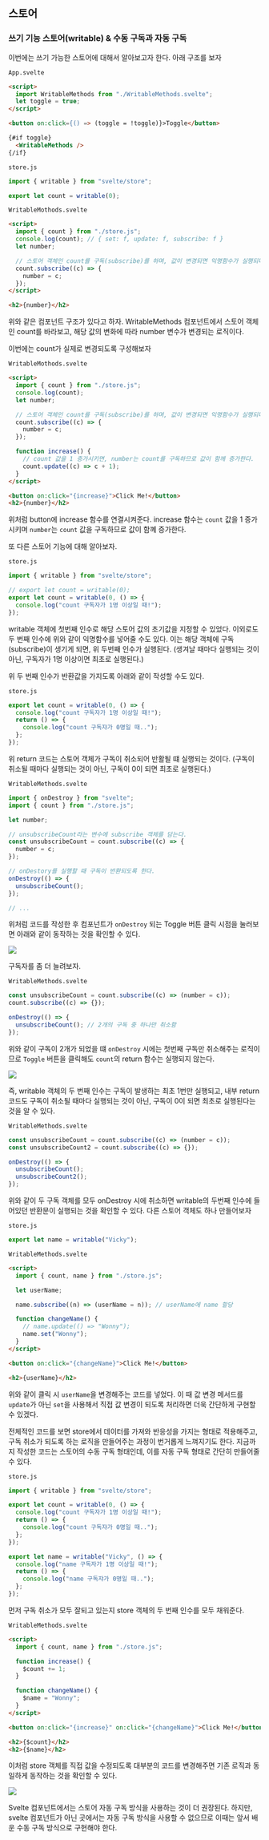 ﻿## 스토어

### 쓰기 기능 스토어(writable) & 수동 구독과 자동 구독

이번에는 쓰기 가능한 스토어에 대해서 알아보고자 한다. 아래 구조를 보자

`App.svelte`

```html
<script>
  import WritableMethods from "./WritableMethods.svelte";
  let toggle = true;
</script>

<button on:click={() => (toggle = !toggle)}>Toggle</button>

{#if toggle}
  <WritableMethods />
{/if}
```

`store.js`

```jsx
import { writable } from "svelte/store";

export let count = writable(0);
```

`WritableMothods.svelte`

```html
<script>
  import { count } from "./store.js";
  console.log(count); // { set: f, update: f, subscribe: f }
  let number;

  // 스토어 객체인 count를 구독(subscribe)를 하며, 값이 변경되면 익명함수가 실행되며 number에 대입한다.
  count.subscribe((c) => {
    number = c;
  });
</script>

<h2>{number}</h2>
```

위와 같은 컴포넌트 구조가 있다고 하자. WritableMethods 컴포넌트에서 스토어 객체인 count를 바라보고, 해당 값의 변화에 따라 number 변수가 변경되는 로직이다.

이번에는 count가 실제로 변경되도록 구성해보자

`WritableMothods.svelte`

```html
<script>
  import { count } from "./store.js";
  console.log(count);
  let number;

  // 스토어 객체인 count를 구독(subscribe)를 하며, 값이 변경되면 익명함수가 실행되며 number에 대입한다.
  count.subscribe((c) => {
    number = c;
  });

  function increase() {
    // count 값을 1 증가시키면, number는 count를 구독하므로 값이 함께 증가한다.
    count.update((c) => c + 1);
  }
</script>

<button on:click="{increase}">Click Me!</button>
<h2>{number}</h2>
```

위처럼 button에 increase 함수를 연결시켜준다. increase 함수는 `count` 값을 1 증가시키며 `number`는 `count` 값을 구독하므로 값이 함꼐 증가한다.

또 다른 스토어 기능에 대해 알아보자.

`store.js`

```jsx
import { writable } from "svelte/store";

// export let count = writable(0);
export let count = writable(0, () => {
  console.log("count 구독자가 1명 이상일 때!");
});
```

writable 객체에 첫번째 인수로 해당 스토어 값의 초기값을 지정할 수 있었다. 이외로도 두 번째 인수에 위와 같이 익명함수를 넣어줄 수도 있다. 이는 해당 객체에 구독(subscribe)이 생기게 되면, 위 두번째 인수가 실행된다. (생겨날 때마다 실행되는 것이 아닌, 구독자가 1명 이상이면 최초로 실행된다.)

위 두 번째 인수가 반환값을 가지도록 아래와 같이 작성할 수도 있다.

`store.js`

```jsx
export let count = writable(0, () => {
  console.log("count 구독자가 1명 이상일 때!");
  return () => {
    console.log("count 구독쟈가 0명일 때..");
  };
});
```

위 return 코드는 스토어 객체가 구독이 취소되어 반활될 떄 실행되는 것이다. (구독이 취소될 때마다 실행되는 것이 아닌, 구독이 0이 되면 최초로 실행된다.)

`WritableMethods.svelte`

```jsx
import { onDestroy } from "svelte";
import { count } from "./store.js";

let number;

// unsubscribeCount라는 변수에 subscribe 객체를 담는다.
const unsubscribeCount = count.subscribe((c) => {
  number = c;
});

// onDestory를 실행할 때 구독이 반환되도록 한다.
onDestroy(() => {
  unsubscribeCount();
});

// ...
```

위처럼 코드를 작성한 후 컴포넌트가 `onDestroy` 되는 Toggle 버튼 클릭 시점을 눌러보면 아래와 같이 동작하는 것을 확인할 수 있다.

![](../img/220812-1.gif)

구독자를 좀 더 늘려보자.

`WritableMethods.svelte`

```jsx
const unsubscribeCount = count.subscribe((c) => (number = c));
count.subscribe((c) => {});

onDestroy(() => {
  unsubscribeCount(); // 2개의 구독 중 하나만 취소함
});
```

위와 같이 구독이 2개가 되었을 떄 `onDestroy` 시에는 첫번째 구독만 취소해주는 로직이므로 `Toggle` 버튼을 클릭해도 `count`의 return 함수는 실행되지 않는다.

![](../img/220812-2.gif)

즉, writable 객체의 두 번째 인수는 구독이 발생하는 최초 1번만 실행되고, 내부 return 코드도 구독이 취소될 때마다 실행되는 것이 아닌, 구독이 0이 되면 최초로 실행된다는 것을 알 수 있다.

`WritableMethods.svelte`

```jsx
const unsubscribeCount = count.subscribe((c) => (number = c));
const unsubscribeCount2 = count.subscribe((c) => {});

onDestroy(() => {
  unsubscribeCount();
  unsubscribeCount2();
});
```

위와 같이 두 구독 객체를 모두 onDestroy 시에 취소하면 writable의 두번째 인수에 들어있던 반환문이 실행되는 것을 확인할 수 있다. 다른 스토어 객체도 하나 만들어보자

`store.js`

```jsx
export let name = writable("Vicky");
```

`WritableMethods.svelte`

```html
<script>
  import { count, name } from "./store.js";

  let userName;

  name.subscribe((n) => (userName = n)); // userName에 name 할당

  function changeName() {
    // name.update(() => "Wonny");
    name.set("Wonny");
  }
</script>

<button on:click="{changeName}">Click Me!</button>

<h2>{userName}</h2>
```

위와 같이 클릭 시 `userName`을 변경해주는 코드를 넣었다. 이 때 값 변경 메서드를 `update`가 아닌 `set`을 사용해서 직접 값 변경이 되도록 처리하면 더욱 간단하게 구현할 수 있겠다.

전체적인 코드를 보면 store에서 데이터를 가져와 반응성을 가지는 형태로 적용해주고, 구독 취소가 되도록 하는 로직을 만들어주는 과정이 번거롭게 느껴지기도 한다. 지금까지 작성한 코드는 스토어의 수동 구독 형태인데, 이를 자동 구독 형태로 간단히 만들어줄 수 있다.

`store.js`

```jsx
import { writable } from "svelte/store";

export let count = writable(0, () => {
  console.log("count 구독자가 1명 이상일 때!");
  return () => {
    console.log("count 구독쟈가 0명일 때..");
  };
});

export let name = writable("Vicky", () => {
  console.log("name 구독자가 1명 이상일 때!");
  return () => {
    console.log("name 구독쟈가 0명일 때..");
  };
});
```

먼저 구독 취소가 모두 잘되고 있는지 store 객체의 두 번째 인수를 모두 채워준다.

`WritableMethods.svelte`

```html
<script>
  import { count, name } from "./store.js";

  function increase() {
    $count += 1;
  }

  function changeName() {
    $name = "Wonny";
  }
</script>

<button on:click="{increase}" on:click="{changeName}">Click Me!</button>

<h2>{$count}</h2>
<h2>{$name}</h2>
```

이처럼 store 객체를 직접 값을 수정되도록 대부분의 코드를 변경해주면 기존 로직과 동일하게 동작하는 것을 확인할 수 있다.

![](../img/220812-3.gif)

Svelte 컴포넌트에서는 스토어 자동 구독 방식을 사용하는 것이 더 권장된다. 하지만, svelte 컴포넌트가 아닌 곳에서는 자동 구독 방식을 사용할 수 없으므로 이때는 앞서 배운 수동 구독 방식으로 구현해야 한다.
